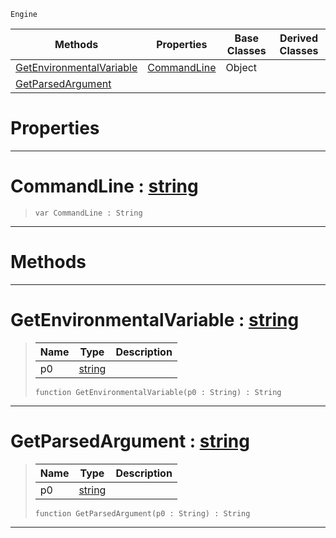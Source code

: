 `Engine`

|Methods|Properties|Base Classes|Derived Classes|
|---|---|---|---|
|[ GetEnvironmentalVariable](https://github.com/ZilchEngine/ZilchDocs/blob/master/code_reference/class_reference/environment.markdown#getenvironmentalvariable)|[ CommandLine](https://github.com/ZilchEngine/ZilchDocs/blob/master/code_reference/class_reference/environment.markdown#commandline-zero-engine)|Object| |
|[ GetParsedArgument](https://github.com/ZilchEngine/ZilchDocs/blob/master/code_reference/class_reference/environment.markdown#getparsedargument-zero-e)| | | |


 #  Properties


---  
 #  CommandLine : [string](https://github.com/ZilchEngine/ZilchDocs/blob/master/code_reference/nada_base_types/string.markdown)

> 
> ``` lang=cpp, name=Nada
> var CommandLine : String


---  
 #  Methods


---  
 #  GetEnvironmentalVariable : [string](https://github.com/ZilchEngine/ZilchDocs/blob/master/code_reference/nada_base_types/string.markdown)

> 
> |Name|Type|Description|
> |---|---|---|
> |p0|[string](https://github.com/ZilchEngine/ZilchDocs/blob/master/code_reference/nada_base_types/string.markdown)| |
> ``` lang=cpp, name=Nada
> function GetEnvironmentalVariable(p0 : String) : String
> ``` 


---  
 #  GetParsedArgument : [string](https://github.com/ZilchEngine/ZilchDocs/blob/master/code_reference/nada_base_types/string.markdown)

> 
> |Name|Type|Description|
> |---|---|---|
> |p0|[string](https://github.com/ZilchEngine/ZilchDocs/blob/master/code_reference/nada_base_types/string.markdown)| |
> ``` lang=cpp, name=Nada
> function GetParsedArgument(p0 : String) : String
> ``` 


---  
 

 
